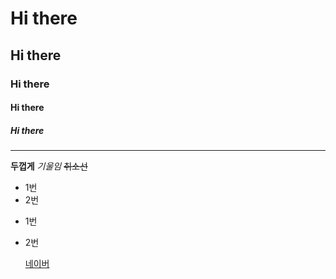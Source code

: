 # Hi there
## Hi there
### Hi there
#### Hi there
##### Hi there

---

**두껍게**
*기울임*
~~취소선~~

* 1번
* 2번

- 1번
- 2번

  [네이버](https:naver.com)
